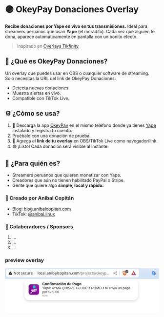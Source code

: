 # 🟣 OkeyPay Donaciones Overlay

**Recibe donaciones por Yape en vivo en tus transmisiones.**
Ideal para streamers peruanos que usan **Yape** (el moradito). Cada vez que alguien te dona, aparece automáticamente en pantalla con un bonito efecto.
> Inspirado en [Overlays Tikfinity](https://tikfinity.zerody.one/#obsoverlays)

## 🚀 ¿Qué es OkeyPay Donaciones?

Un overlay que puedes usar en OBS o cualquier software de streaming.
Solo necesitas la URL del link de OkeyPay Donaciones:

- Detecta nuevas donaciones.
- Muestra alertas en vivo.
- Compatible con TikTok Live.

## ⚙️ ¿Cómo se usa?

1. 📱 Descarga la app [OkeyPay](https://okeypay.anibalcopitan.com) en el mismo teléfono donde ya tienes [Yape](https://www.yape.com.pe/) instalado y registra tu cuenta.
2. Pruébalo con una donación de prueba.
3. 🎥 Agrega el **link de tu overlay** en OBS/TikTok Live como navegador/link.
4. 🟣 ¡Listo! Cada donación será visible al instante.

## 🧠 ¿Para quién es?

- Streamers peruanos que quieren monetizar con Yape.
- Creadores que aún no tienen habilitado PayPal o Stripe.
- Gente que quiere algo **simple, local y rápido.**

### 👤 Creado por Aníbal Copitán

- Blog: [blog.anibalcopitan.com](https://blog.anibalcopitan.com)
- TikTok: [@anibal.linux](https://www.tiktok.com/@anibal.linux)

### 🤝 Colaboradores / Sponsors

1. ...
2. ...
3. ...

### preview overlay

![Screenshot overlay](./docs/README/Screenshot_20250704_160700.png)


